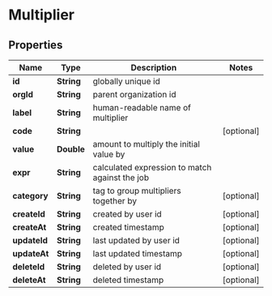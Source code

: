 

# Multiplier


## Properties

| Name | Type | Description | Notes |
|------------ | ------------- | ------------- | -------------|
|**id** | **String** | globally unique id |  |
|**orgId** | **String** | parent organization id |  |
|**label** | **String** | human-readable name of multiplier |  |
|**code** | **String** |  |  [optional] |
|**value** | **Double** | amount to multiply the initial value by |  |
|**expr** | **String** | calculated expression to match against the job |  |
|**category** | **String** | tag to group multipliers together by |  [optional] |
|**createId** | **String** | created by user id |  [optional] |
|**createAt** | **String** | created timestamp |  [optional] |
|**updateId** | **String** | last updated by user id |  [optional] |
|**updateAt** | **String** | last updated timestamp |  [optional] |
|**deleteId** | **String** | deleted by user id |  [optional] |
|**deleteAt** | **String** | deleted timestamp |  [optional] |



